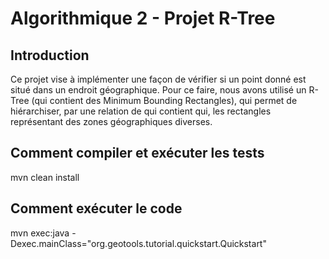 # Algorithmique 2 - Projet R-Tree

## Introduction
Ce projet vise à implémenter une façon de vérifier si un point donné est situé dans un endroit géographique.
Pour ce faire, nous avons utilisé un R-Tree (qui contient des Minimum Bounding Rectangles), qui permet de hiérarchiser, par une relation de qui contient qui, les rectangles représentant des zones géographiques diverses.
## Comment compiler et exécuter les tests
mvn clean install

## Comment exécuter le code
mvn exec:java -Dexec.mainClass="org.geotools.tutorial.quickstart.Quickstart"